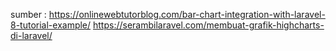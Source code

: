 sumber :
https://onlinewebtutorblog.com/bar-chart-integration-with-laravel-8-tutorial-example/
https://serambilaravel.com/membuat-grafik-highcharts-di-laravel/
